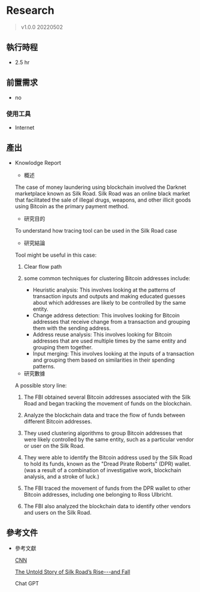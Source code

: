 # Research
> v1.0.0 20220502
## 執行時程
- 2.5 hr

## 前置需求
- no
### 使用工具
- Internet

## 產出
- Knowlodge Report
  - 概述
  
  The case of money laundering using blockchain involved the Darknet marketplace known as Silk Road. Silk Road was an online black market that facilitated the sale of illegal drugs, weapons, and other illicit goods using Bitcoin as the primary payment method.
  
  - 研究目的
  
  To understand how tracing tool can be used in the Silk Road case
  
  - 研究結論
  
  Tool might be useful in this case:
  
  1. Clear flow path
  2.  some common techniques for clustering Bitcoin addresses include:

      - Heuristic analysis: This involves looking at the patterns of transaction inputs and outputs and making educated guesses about which addresses are likely to be controlled by the same entity.
      - Change address detection: This involves looking for Bitcoin addresses that receive change from a transaction and grouping them with the sending address.
      - Address reuse analysis: This involves looking for Bitcoin addresses that are used multiple times by the same entity and grouping them together.
      - Input merging: This involves looking at the inputs of a transaction and grouping them based on similarities in their spending patterns.
  
  - 研究數據
  
  A possible story line:
  
  1. The FBI obtained several Bitcoin addresses associated with the Silk Road and began tracking the movement of funds on the blockchain.
  
  2. Analyze the blockchain data and trace the flow of funds between different Bitcoin addresses.
  
  3. They used clustering algorithms to group Bitcoin addresses that were likely controlled by the same entity, such as a particular vendor or user on the Silk Road.
 
  4. They were able to identify the Bitcoin address used by the Silk Road to hold its funds, known as the "Dread Pirate Roberts" (DPR) wallet. (was a result of a combination of investigative work, blockchain analysis, and a stroke of luck.)
  
  5. The FBI traced the movement of funds from the DPR wallet to other Bitcoin addresses, including one belonging to Ross Ulbricht.
  
  6. The FBI also analyzed the blockchain data to identify other vendors and users on the Silk Road.
  

## 參考文件
- 參考文獻
  
  [CNN](https://edition.cnn.com/2013/10/04/world/americas/silk-road-ross-ulbricht/index.html)
  
  [The Untold Story of Silk Road’s Rise---and Fall](https://www.wired.com/2015/12/the-untold-story-of-silk-roads-rise-and-fall/)
  
  Chat GPT
